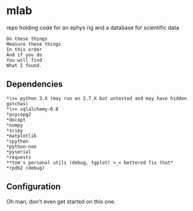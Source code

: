 mlab
====
repo holding code for an ephys rig and a database for scientific data

	Do these things
	Measure these things
	In this order
	And if you do
	You will find
	What I found.

Dependencies
------------

	*\>= python 3.X (may run on 2.7.X but untested and may have hidden gotchas)
	*\>= sqlalchemy-0.8
	*psycopg2
	*docopt
	*numpy
	*scipy
	*matplotlib
	*ipython
	*python-neo
	*pyserial
	*requests
	**tom's personal utils (debug, tgplot) >_< bettered fix that*
	*rpdb2 (debug)

Configuration
-------------

Oh man, don't even get started on this one.

